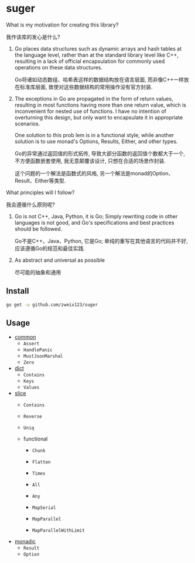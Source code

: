 # suger

What is my motivation for creating this library?

我作该库的发心是什么?

1. Go places data structures such as dynamic arrays and hash tables at the language level, rather than at the standard library level like C++, resulting in a lack of official encapsulation for commonly used operations on these data structures.

   Go将诸如动态数组、哈希表这样的数据结构放在语言层面, 而非像C++一样放在标准库层面, 致使对这些数据结构的常用操作没有官方封装.

2. The exceptions in Go are propagated in the form of return values, resulting in most functions having more than one return value, which is inconvenient for nested use of functions. I have no intention of overturning this design, but only want to encapsulate it in appropriate scenarios.

   One solution to this prob lem is in a functional style, while another solution is to use monad's Options, Results, Either, and other types.
   
   Go的异常通过返回值的形式拓传, 导致大部分函数的返回值个数都大于一个, 不方便函数嵌套使用, 我无意颠覆该设计, 只想在合适的场景作封装.

   这个问题的一个解法是函数式的风格, 另一个解法是monad的Option、Result、Either等类型.

What principles will I follow?

我会遵循什么原则呢?

1. Go is not C++, Java, Python, it is Go; Simply rewriting code in other languages is not good, and Go's specifications and best practices should be followed.

   Go不是C++、Java、Python, 它是Go; 单纯的重写在其他语言的代码并不好, 应该遵循Go的规范和最佳实践.

2. As abstract and universal as possible
  
   尽可能的抽象和通用

## Install

```bash
go get -u github.com/zweix123/suger
```

## Usage

+ [common](./common)
  + `Assert`
  + `HandlePanic`
  + `MustJsonMarshal`
  + `Zero`
+ [dict](./dict)
  + `Contains`
  + `Keys`
  + `Values`
+ [slice](./slice)
  + `Contains`
  + `Reverse`
  + `Uniq`

  + functional

    + `Chunk`
    + `Flatten`

    + `Times`
    + `All`
    + `Any`

    + `MapSerial`
    + `MapParallel`
    + `MapParallelWithLimit`
+ [monadic](./monadic)
  + `Result`
  + `Option`
